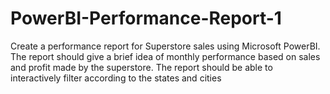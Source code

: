 # PowerBI-Performance-Report-1

Create a performance report for Superstore sales using Microsoft PowerBI. The report should give a brief idea of monthly performance based on sales and profit made by the superstore. The report should be able to interactively filter according to the states and cities
